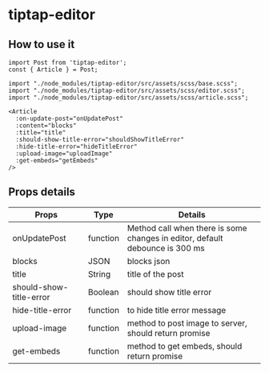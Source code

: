 # tiptap-editor

## How to use it

```
import Post from 'tiptap-editor';
const { Article } = Post;

import "./node_modules/tiptap-editor/src/assets/scss/base.scss";
import "./node_modules/tiptap-editor/src/assets/scss/editor.scss";
import "./node_modules/tiptap-editor/src/assets/scss/article.scss";

<Article
  :on-update-post="onUpdatePost"
  :content="blocks"
  :title="title"
  :should-show-title-error="shouldShowTitleError"
  :hide-title-error="hideTitleError"
  :upload-image="uploadImage"
  :get-embeds="getEmbeds"
/>
```

## Props details

| Props                   | Type     | Details                                                                      |
|-------------------------|----------|------------------------------------------------------------------------------|
| onUpdatePost            | function | Method call when there is some changes in editor, default debounce is 300 ms |
| blocks                  | JSON     | blocks json                                                                  |
| title                   | String   | title of the post                                                            |
| should-show-title-error | Boolean  | should show title error                                                      |
| hide-title-error        | function | to hide title error message                                                  |
| upload-image            | function | method to post image to server, should return promise                        |
| get-embeds              | function | method to get embeds, should return promise                                  |
